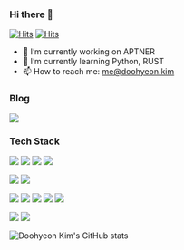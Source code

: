 ### Hi there 👋

[![Hits](https://hits.seeyoufarm.com/api/count/incr/badge.svg?url=https%3A%2F%2Fgithub.com%2FDoohyeon-Kim&count_bg=%2379C83D&title_bg=%23555555&icon=github.svg&icon_color=%23E7E7E7&title=hits&edge_flat=false)](https://hits.seeyoufarm.com) [![Hits](https://hits.seeyoufarm.com/api/count/incr/badge.svg?url=https%3A%2F%2Fmedium.com%2F%40doohyeon.kim&count_bg=%2379C83D&title_bg=%23555555&icon=medium.svg&icon_color=%23E7E7E7&title=hits&edge_flat=false)](https://hits.seeyoufarm.com)


- 🔭 I’m currently working on APTNER
- 🌱 I’m currently learning Python, RUST
- 📫 How to reach me: me@doohyeon.kim

<!--
**Doohyeon-Kim/Doohyeon-Kim** is a ✨ _special_ ✨ repository because its `README.md` (this file) appears on your GitHub profile.
- 💬 Ask me about Flutter
- 👯 I’m looking to collaborate on ...
- 🤔 I’m looking for help with ...
- 😄 Pronouns: ...
- ⚡ Fun fact: ...
-->

### Blog
<a href="https://medium.com/@doohyeon.kim"><img src="https://img.shields.io/badge/Blog-000000?style=flat-square&logo=Medium&logoColor=white"/></a> 


### Tech Stack

<img src="https://img.shields.io/badge/Dart-0175C2?style=flat-square&logo=Dart&logoColor=FFFFFF"/> <img src="https://img.shields.io/badge/Flutter-02569B?style=flat-square&logo=Flutter&logoColor=FFFFFF"/>  <img src="https://img.shields.io/badge/NestJS-E0234E?style=flat-square&logo=React&logoColor=FFFFFF"/>  <img src="https://img.shields.io/badge/React-61DAFB?style=flat-square&logo=React&logoColor=FFFFFF"/>

<img src="https://img.shields.io/badge/AWS-232F3E?style=flat-square&logo=Amazon-AWS&logoColor=FFFFFF"/> <img src="https://img.shields.io/badge/Firebase-FFCA28?style=flat-square&logo=Firebase&logoColor=FFFFFF"/> 

<img src="https://img.shields.io/badge/Dart-0175C2?style=flat-square&logo=Dart&logoColor=000000"/> <img src="https://img.shields.io/badge/TypeScript-3178C6?style=flat-square&logo=TypeScript&logoColor=000000"/> <img src="https://img.shields.io/badge/Rust-000000?style=flat-square&logo=Rust&logoColor=FFFFFF"/> <img src="https://img.shields.io/badge/-A8B9CC?style=flat-square&logo=C&logoColor=FFFFFF"/> <img src="https://img.shields.io/badge/C++-00599C?style=flat-square&logo=C++&logoColor=FFFFFF"/> 

<img src="https://img.shields.io/badge/Linux-FCC624?style=flat-square&logo=Linux&logoColor=000000"/> <img src="https://img.shields.io/badge/ROS-22314E?style=flat-square&logo=ROS&logoColor=FFFFFF"/>





![Doohyeon Kim's GitHub stats](https://github-readme-stats.vercel.app/api?username=Doohyeon-Kim&show_icons=true&theme=midnight-purple)
